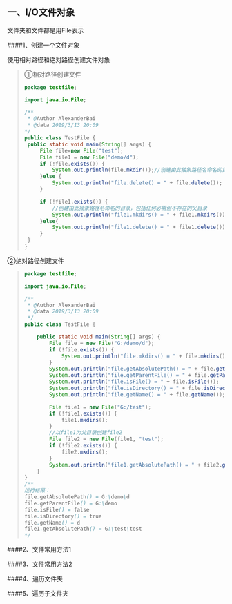 ## 一、I/O文件对象

文件夹和文件都是用File表示

####1、创建一个文件对象

使用相对路径和绝对路径创建文件对象

> ①相对路径创建文件
>
> ```java
> package testfile;
> 
> import java.io.File;
> 
> /**
>  * @Author AlexanderBai
>  * @data 2019/3/13 20:09
> */
> public class TestFile {
>  public static void main(String[] args) {
>      File file=new File("test");
>      File file1 = new File("demo/d");
>      if (!file.exists()) {
>          System.out.println(file.mkdir());//创建由此抽象路径名命名的目录
>      }else {
>          System.out.println("file.delete() = " + file.delete());
>      }
> 
>      if (!file1.exists()) {
>          //创建由此抽象路径名命名的目录，包括任何必需但不存在的父目录
>          System.out.println("file1.mkdirs() = " + file1.mkdirs());
>      }else{
>          System.out.println("file1.delete() = " + file1.delete());
>      }
>  }
> }
> ```
>
> 

②绝对路径创建文件

> ```java
> package testfile;
> 
> import java.io.File;
> 
> /**
>  * @Author AlexanderBai
>  * @data 2019/3/13 20:09
>  */
> public class TestFile {
> 
>     public static void main(String[] args) {
>         File file = new File("G:/demo/d");
>         if (!file.exists()) {
>             System.out.println("file.mkdirs() = " + file.mkdirs());//换成mkdir()类似
>         }
>         System.out.println("file.getAbsolutePath() = " + file.getAbsolutePath());
>         System.out.println("file.getParentFile() = " + file.getParentFile());
>         System.out.println("file.isFile() = " + file.isFile());
>         System.out.println("file.isDirectory() = " + file.isDirectory());
>         System.out.println("file.getName() = " + file.getName());
> 
>         File file1 = new File("G:/test");
>         if (!file1.exists()) {
>             file1.mkdirs();
>         }
>         //以file1为父目录创建file2
>         File file2 = new File(file1, "test");
>         if (!file2.exists()) {
>             file2.mkdirs();
>         }
>         System.out.println("file1.getAbsolutePath() = " + file2.getAbsolutePath());
>     }
> }
> /**
> 运行结果：
> file.getAbsolutePath() = G:\demo\d
> file.getParentFile() = G:\demo
> file.isFile() = false
> file.isDirectory() = true
> file.getName() = d
> file1.getAbsolutePath() = G:\test\test
> */
> ```

####2、文件常用方法1

####3、文件常用方法2

####4、遍历文件夹

####5、遍历子文件夹